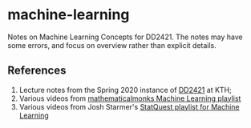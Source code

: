 # machine-learning
Notes on Machine Learning Concepts for DD2421. The notes may have some errors, and focus on overview rather than explicit details.

## References
1. Lecture notes from the Spring 2020 instance of [DD2421](https://www.kth.se/student/kurser/kurs/DD2421?l=en) at KTH;
2. Various videos from [mathematicalmonks Machine Learning playlist](https://www.youtube.com/watch?v=yDLKJtOVx5c&list=PLD0F06AA0D2E8FFBA)
3. Various videos from Josh Starmer's [StatQuest playlist for Machine Learning](https://www.youtube.com/watch?v=Gv9_4yMHFhI&list=PLblh5JKOoLUICTaGLRoHQDuF_7q2GfuJF)

